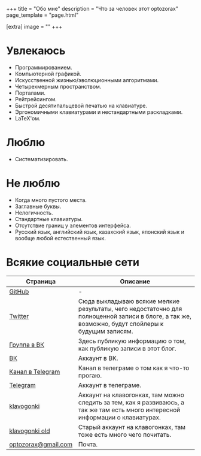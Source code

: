 +++
title = "Обо мне"
description = "Что за человек этот optozorax"
page_template = "page.html"

[extra]
image = ""
+++

# Увлекаюсь

* Программированием.
* Компьютерной графикой.
* Искусственной жизнью/эволюционными алгоритмами.
* Четырехмерным пространством.
* Порталами.
* Рейтрейсингом.
* Быстрой десятипальцевой печатью на клавиатуре.
* Эргономичными клавиатурами и нестандартными раскладками.
* LaTeX'ом.

# Люблю

* Систематизировать.

# Не люблю

* Когда много пустого места.
* Заглавные буквы.
* Нелогичность.
* Стандартные клавиатуры.
* Отсутствие границ у элементов интерфейса.
* Русский язык, английский язык, казахский язык, японский язык и вообще любой естественный язык.

# Всякие социальные сети

|Страница|Описание|
|-|-|
|[GitHub](https://github.com/optozorax)|-|
|[Twitter](https://twitter.com/optozorax)|Сюда выкладываю всякие мелкие результаты, чего недостаточно для полноценной записи в блоге, а так же, возможно, будут спойлеры к будущим записям.|
|[Группа в ВК](https://vk.com/optoblog)|Здесь публикую информацию о том, как публикую записи в этот блог.|
|[ВК](https://vk.com/optozorax)|Аккаунт в ВК.|
|[Канал в Telegram](https://t.me/optozorax_dev)|Канал в телеграме о том как я что-то прогаю.|
|[Telegram](https://t.me/zorax)|Аккаунт в телеграме.|
|[klavogonki](http://klavogonki.ru/u/#/517589)|Аккаунт на клавогонках, там можно следить за тем, как я развиваюсь, а так же там есть много интересной информации о клавиатурах.|
|[klavogonki old](http://klavogonki.ru/u/#/451401/)|Старый аккаунт на клавогонках, там тоже есть много чего почитать.|
|[optozorax@gmail.com](mailto:optozorax@gmail.com)|Почта.|
